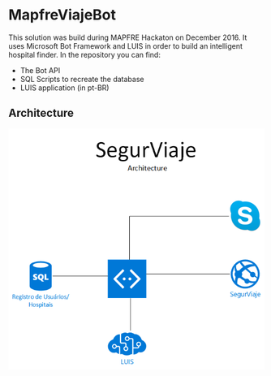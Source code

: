 # MapfreViajeBot

This solution was build during MAPFRE Hackaton on December 2016. It uses Microsoft Bot Framework and LUIS in order to build an intelligent hospital finder. In the repository you can find:
* The Bot API
* SQL Scripts to recreate the database
* LUIS application (in pt-BR)

## Architecture

![Archutecture](/Images/Architecture.png)
